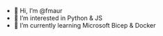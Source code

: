 - 👋 Hi, I’m @fmaur
- 👀 I’m interested in Python & JS
- 🌱 I’m currently learning Microsoft Bicep & Docker
